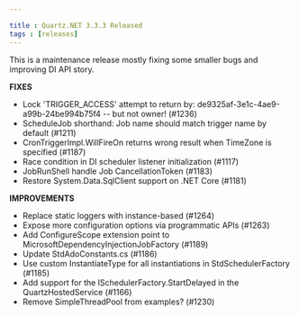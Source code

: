 ```yaml
---

title : Quartz.NET 3.3.3 Released
tags : [releases]
---
```


This is a maintenance release mostly fixing some smaller bugs and improving DI API story.

__FIXES__

* Lock 'TRIGGER_ACCESS' attempt to return by: de9325af-3e1c-4ae9-a99b-24be994b75f4 -- but not owner! (#1236)
* ScheduleJob shorthand: Job name should match trigger name by default (#1211)
* CronTriggerImpl.WillFireOn returns wrong result when TimeZone is specified (#1187)
* Race condition in DI scheduler listener initialization (#1117)
* JobRunShell handle Job CancellationToken (#1183)
* Restore System.Data.SqlClient support on .NET Core (#1181)

__IMPROVEMENTS__

* Replace static loggers with instance-based (#1264)
* Expose more configuration options via programmatic APIs (#1263)
* Add ConfigureScope extension point to MicrosoftDependencyInjectionJobFactory (#1189)
* Update StdAdoConstants.cs (#1186)
* Use custom InstantiateType for all instantiations in StdSchedulerFactory (#1185)
* Add support for the ISchedulerFactory.StartDelayed in the QuartzHostedService (#1166)
* Remove SimpleThreadPool from examples? (#1230)

<Download />
